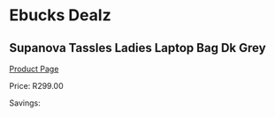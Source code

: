 
# Ebucks Dealz
## Supanova Tassles Ladies Laptop Bag Dk Grey
[Product Page](https://www.ebucks.com/web/shop/productSelected.do?prodId=1218017422&catId=1218007340)

Price: R299.00

Savings: 


	